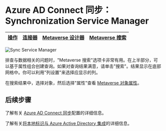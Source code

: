 <properties
	pageTitle="Azure AD Connect 同步：Synchronization Service Manager UI | Azure"
	description="了解 Azure AD Connect 的 Synchronization Service Manager 中的“Metaverse 搜索”选项卡。"
	services="active-directory"
	documentationCenter=""
	authors="andkjell"
	manager="femila"
	editor=""/>

<tags
	ms.service="active-directory"
	ms.workload="identity"
	ms.tgt_pltfrm="na"
	ms.devlang="na"
	ms.topic="article"
	ms.date="09/07/2016"
	ms.author="andkjell"
	wacn.date="10/11/2016"/>


# Azure AD Connect 同步：Synchronization Service Manager

[操作](/documentation/articles/active-directory-aadconnectsync-service-manager-ui-operations/) | [连接器](/documentation/articles/active-directory-aadconnectsync-service-manager-ui-connectors/) | [Metaverse 设计器](/documentation/articles/active-directory-aadconnectsync-service-manager-ui-mvdesigner/) | [Metaverse 搜索](/documentation/articles/active-directory-aadconnectsync-service-manager-ui-mvsearch/)
--- | --- | --- | ---

![Sync Service Manager](./media/active-directory-aadconnectsync-service-manager-ui/mvsearch.png)

排查与数据相关的问题时，"Metaverse 搜索"选项卡非常有用。在上半部分，可以基于属性组合创建查询。如果对查询结果满意，请单击"搜索"。结果显示在底部网格中。你可以利用"列设置"来选择应显示的列。

在搜索结果中，选择对象，然后选择"属性"查看 [Metaverse 对象属性](/documentation/articles/active-directory-aadconnectsync-service-manager-ui-connectors/#metaverse-object-properties/)。

## 后续步骤
了解有关 [Azure AD Connect 同步](/documentation/articles/active-directory-aadconnectsync-whatis/)配置的详细信息。

了解有关[将本地标识与 Azure Active Directory 集成](/documentation/articles/active-directory-aadconnect/)的详细信息。

<!---HONumber=Mooncake_0926_2016-->

